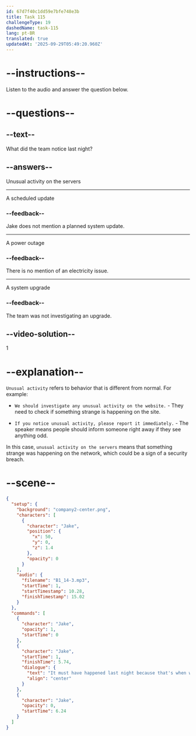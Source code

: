 ```yaml
---
id: 67d7f40c1dd59e7bfe748e3b
title: Task 115
challengeType: 19
dashedName: task-115
lang: pt-BR
translated: true
updatedAt: '2025-09-29T05:49:20.960Z'
---
```


<!-- (audio) Jake: It must have happened last night because that's when we started noticing unusual activity on the servers. -->

# --instructions--

Listen to the audio and answer the question below.

# --questions--

## --text--

What did the team notice last night?

## --answers--

Unusual activity on the servers

---

A scheduled update

### --feedback--

Jake does not mention a planned system update.

---

A power outage

### --feedback--

There is no mention of an electricity issue.

---

A system upgrade

### --feedback--

The team was not investigating an upgrade.

## --video-solution--

1

# --explanation--

`Unusual activity` refers to behavior that is different from normal. For example:

- `We should investigate any unusual activity on the website.` - They need to check if something strange is happening on the site.

- `If you notice unusual activity, please report it immediately.` - The speaker means people should inform someone right away if they see anything odd.

In this case, `unusual activity on the servers` means that something strange was happening on the network, which could be a sign of a security breach.

# --scene--

```json
{
  "setup": {
    "background": "company2-center.png",
    "characters": [
      {
        "character": "Jake",
        "position": {
          "x": 50,
          "y": 0,
          "z": 1.4
        },
        "opacity": 0
      }
    ],
    "audio": {
      "filename": "B1_14-3.mp3",
      "startTime": 1,
      "startTimestamp": 10.28,
      "finishTimestamp": 15.02
    }
  },
  "commands": [
    {
      "character": "Jake",
      "opacity": 1,
      "startTime": 0
    },
    {
      "character": "Jake",
      "startTime": 1,
      "finishTime": 5.74,
      "dialogue": {
        "text": "It must have happened last night because that's when we started noticing unusual activity on the servers.",
        "align": "center"
      }
    },
    {
      "character": "Jake",
      "opacity": 0,
      "startTime": 6.24
    }
  ]
}
```
